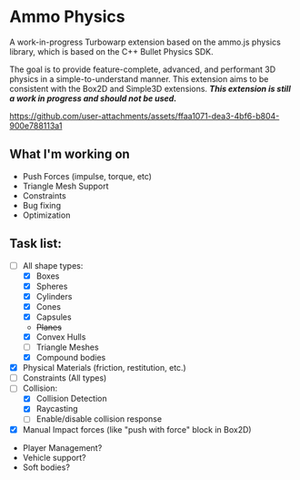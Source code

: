 # Ammo Physics

A work-in-progress Turbowarp extension based on the ammo.js physics library, which is based on the C++ Bullet Physics SDK.

The goal is to provide feature-complete, advanced, and performant 3D physics in a simple-to-understand manner. This extension aims to be consistent with the Box2D and Simple3D extensions.
**_This extension is still a work in progress and should not be used._**

https://github.com/user-attachments/assets/ffaa1071-dea3-4bf6-b804-900e788113a1

## What I'm working on
- Push Forces (impulse, torque, etc)
- Triangle Mesh Support
- Constraints
- Bug fixing
- Optimization

## Task list:
- [ ] All shape types:
    - [x] Boxes
    - [x] Spheres
    - [x] Cylinders
    - [x] Cones
    - [x] Capsules
    - ~~Planes~~
    - [x] Convex Hulls
    - [ ] Triangle Meshes
    - [x] Compound bodies
- [x] Physical Materials (friction, restitution, etc.)
- [ ] Constraints (All types)
- [ ] Collision:
    - [x] Collision Detection
    - [x] Raycasting
    - [ ] Enable/disable collision response
- [x] Manual Impact forces (like "push with force" block in Box2D)
- Player Management?
- Vehicle support?
- Soft bodies?
